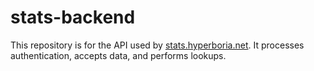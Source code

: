 # stats-backend

This repository is for the API used by [stats.hyperboria.net][]. It
processes authentication, accepts data, and performs lookups.

[stats.hyperboria.net]: http://stats.hyperboria.net
